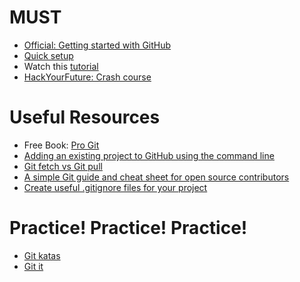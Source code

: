 # MUST
<ul>
  <li><a href="https://help.github.com/en">Official: Getting started with GitHub</a></li>
  <li><a href="https://github.com/HackTechGO/Command-Git/blob/master/git-setup.md">Quick setup</a></li>
  <li>Watch this <a href="https://www.youtube.com/playlist?list=PLWKjhJtqVAbkFiqHnNaxpOPhh9tSWMXIF">tutorial</a></li>
  <li><a href="https://github.com/HackTechGO/Git">HackYourFuture: Crash course</a></li>  
</ul> 

# Useful Resources
<ul>
  <li>Free Book: <a href="https://git-scm.com/book/en/v2">Pro Git</a></li>
  <li><a href="https://help.github.com/en/articles/adding-an-existing-project-to-github-using-the-command-line">Adding an existing project to GitHub using the command line </a></li>
  <li><a href="https://stackoverflow.com/questions/292357/what-is-the-difference-between-git-pull-and-git-fetch">Git fetch vs Git pull</a>
  </li>
  <li><a href="https://www.evernote.com/shard/s386/u/0/sh/cf184876-fc35-4ec6-b81d-e1c405731e5a/3bc6edf38bb5e82828bcd3bfcd173b32">A simple Git guide and cheat sheet for open source contributors</a></li>
  <li><a href="https://www.gitignore.io/">Create useful .gitignore files for your project</a></li>
</ul> 

# Practice! Practice! Practice!
<ul>
  <li><a href="https://github.com/HackTechGO/git-katas" target="_blank">Git katas </a></li>
  <li><a href="https://github.com/HackTechGO/git-it-electron" target="_blank">Git it </a></li>
</ul>
